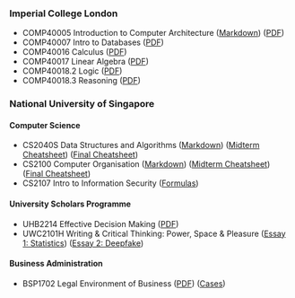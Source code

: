### Imperial College London
- COMP40005 Introduction to Computer Architecture ([Markdown](Imperial/COMP40005/architecture.md)) ([PDF](Imperial/COMP40005/architecture.pdf))
- COMP40007 Intro to Databases ([PDF](Imperial/Databases.pdf))
- COMP40016 Calculus ([PDF](Imperial/Calculus.pdf))
- COMP40017 Linear Algebra ([PDF](Imperial/LinAlg.pdf))
- COMP40018.2 Logic ([PDF](Imperial/Logic.pdf))
- COMP40018.3 Reasoning ([PDF](Imperial/Reasoning.pdf))

### National University of Singapore
#### Computer Science
- CS2040S Data Structures and Algorithms ([Markdown](NUS/CS2040S/data-structures-algorithms.md)) ([Midterm Cheatsheet](NUS/CS2040S/cs2040s-midterm.pdf)) ([Final Cheatsheet](NUS/CS2040S/cs2040s-final.pdf))
- CS2100 Computer Organisation ([Markdown](NUS/CS2100/computer-organisation.md)) ([Midterm Cheatsheet](NUS/CS2100/cs2100-midterm.pdf)) ([Final Cheatsheet](NUS/CS2100/cs2100-final.pdf))
- CS2107 Intro to Information Security ([Formulas](NUS/CS2107.md))
#### University Scholars Programme
- UHB2214 Effective Decision Making ([PDF](NUS/UHB2214.pdf))
- UWC2101H Writing & Critical Thinking: Power, Space & Pleasure ([Essay 1: Statistics](NUS/UWC2101H/statistics-power.md)) ([Essay 2: Deepfake](NUS/UWC2101H/deepfake-power.md))
#### Business Administration
- BSP1702 Legal Environment of Business ([PDF](NUS/BSP1702/business-law.pdf)) ([Cases](NUS/BSP1702/cases.md))
